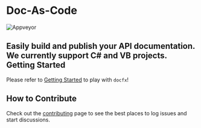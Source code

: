 Doc-As-Code
===========
![Appveyor]()

Easily build and publish your API documentation. We currently support C# and VB projects.
Getting Started
---------------
Please refer to [Getting Started](http://aspnet.github.io/docfx/#/tutorial/docfx_getting_started.md) to play with `docfx`!

How to Contribute
---------------
Check out the [contributing](CONTRIBUTING.md) page to see the best places to log issues and start discussions.
